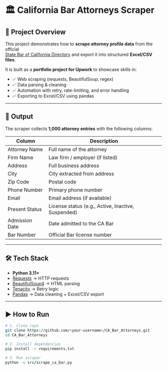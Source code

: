 # 🏛️ California Bar Attorneys Scraper

## 📌 Project Overview
This project demonstrates how to **scrape attorney profile data** from the official  
[State Bar of California Directory](https://apps.calbar.ca.gov/attorney/LicenseeSearch/QuickSearch) and export it into structured **Excel/CSV files**.  

It is built as a **portfolio project for Upwork** to showcase skills in:
- ✅ Web scraping (requests, BeautifulSoup, regex)
- ✅ Data parsing & cleaning
- ✅ Automation with retry, rate-limiting, and error handling
- ✅ Exporting to Excel/CSV using pandas

---

## 📂 Output
The scraper collects **1,000 attorney entries** with the following columns:

| Column | Description |
|--------|-------------|
| Attorney Name | Full name of the attorney |
| Firm Name | Law firm / employer (if listed) |
| Address | Full business address |
| City | City extracted from address |
| Zip Code | Postal code |
| Phone Number | Primary phone number |
| Email | Email address (if available) |
| Present Status | License status (e.g., Active, Inactive, Suspended) |
| Admission Date | Date admitted to the CA Bar |
| Bar Number | Official Bar license number |

---

## 🛠️ Tech Stack
- **Python 3.11+**
- [Requests](https://pypi.org/project/requests/) → HTTP requests  
- [BeautifulSoup4](https://pypi.org/project/beautifulsoup4/) → HTML parsing  
- [Tenacity](https://pypi.org/project/tenacity/) → Retry logic  
- [Pandas](https://pandas.pydata.org/) → Data cleaning + Excel/CSV export  

---

## ▶️ How to Run
```bash
# 1. Clone repo
git clone https://github.com/<your-username>/CA_Bar_Attorneys.git
cd CA_Bar_Attorneys

# 2. Install dependencies
pip install -r requirements.txt

# 3. Run scraper
python -u src/scrape_ca_bar.py

